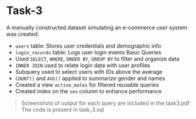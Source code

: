 # Task-3
A manually constructed dataset simulating an e-commerce user system was created:
- `users` table: Stores user credentials and demographic info
- `login_records` table: Logs user login events
Basic Queries
- Used `SELECT`, `WHERE`, `ORDER BY`, `GROUP BY` to filter and organize data
- `INNER JOIN` used to relate login data with user profiles
- Subquery used to select users with IDs above the average
- `COUNT()` and `AVG()` applied to summarize gender and names
- Created a view `active_males` for filtered reusable queries
- Created index on the `sex` column to enhance performance
> Screenshots of output for each query are included in the task3.pdf
> The code is present in task_3.sql 
